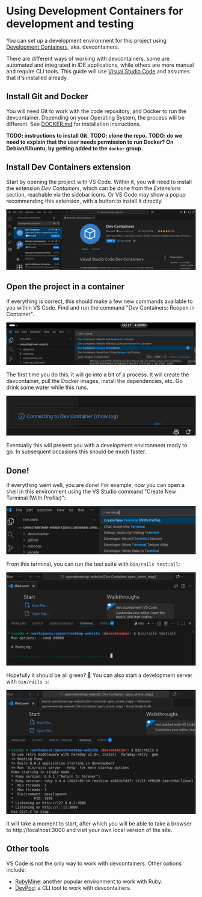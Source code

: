 # Using Development Containers for development and testing

You can set up a development environment for this project using [Development Containers](https://containers.dev/), aka. devcontainers.

There are different ways of working with devcontainers, some are automated and integrated in IDE applications, while others are more manual and require CLI tools. This guide will use [Visual Studio Code](https://code.visualstudio.com) and assumes that it's installed already.

## Install Git and Docker

You will need Git to work with the code repository, and Docker to run the devcontainer. Depending on your Operating System, the process will be different. See [DOCKER.md](DOCKER.md) for installation instructions.

**TODO: instructions to install Git.**
**TODO: clone the repo.**
**TODO: do we need to explain that the user needs permission to run Docker? On Debian/Ubuntu, by getting added to the `docker` group.**


## Install Dev Containers extension

Start by opening the project with VS Code. Within it, you will need to install the extension _Dev Containers_, which can be done from the _Extensions_ section, reachable via the sidebar icons. Or VS Code may show a popup recommending this extension, with a button to install it directly.

![VS Code: panel to install extensions](./docs/assets/vscode-devcontainers-extension.png)

## Open the project in a container

If everything is correct, this should make a few new commands available to you within VS Code. Find and run the command "Dev Containers: Reopen in Container".

![VS Code: command to open in a devcontainer](./docs/assets/vscode-dev-reopen.png)

The first time you do this, it will go into a bit of a process. It will create the devcontainer, pull the Docker images, install the dependencies, etc. Go drink some water while this runs.

![VS Code: notification that VS Code is connecting to the Dev Container](./docs/assets/vscode-connecting-to-devcontainer.png)

Eventually this will present you with a development environment ready to go. In subsequent occasions this should be much faster.

## Done!

If everything went well, you are done! For example, now you can open a shell in this environment using the VS Studio command "Create New Terminal (With Profile)":

![VS Code: command to open a terminal](./docs/assets/vscode-create-terminal.png)

From this terminal, you can run the test suite with `bin/rails test:all`:

![Running the test suite in the terminal](./docs/assets/vscode-rails-test-all.png)

Hopefully it should be all green? 🤞 You can also start a development server with `bin/rails s`:

![Running the dev server in the terminal](./docs/assets/vscode-rails-server.png)

It will take a moment to start, after which you will be able to take a browser to http://localhost:3000 and visit your own local version of the site.

## Other tools

VS Code is not the only way to work with devcontainers. Other options include:

- [RubyMine](https://www.jetbrains.com/help/ruby/start-dev-container-inside-ide.html): another popular environment to work with Ruby.
- [DevPod](https://devpod.sh): a CLI tool to work with devcontainers.
